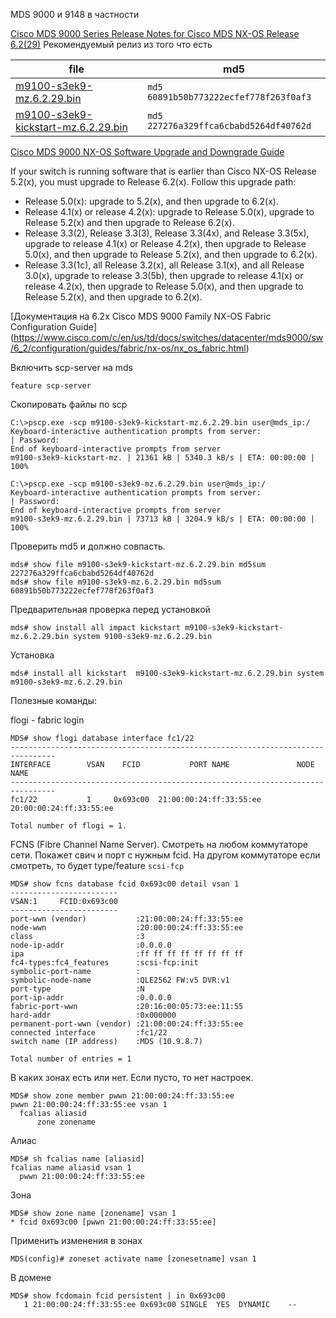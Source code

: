 MDS 9000 и 9148 в частности

[Cisco MDS 9000 Series Release Notes for Cisco MDS NX-OS Release 6.2(29)](https://www.cisco.com/c/en/us/td/docs/switches/datacenter/mds9000/sw/6_2/release/notes/nx-os/mds_nxos_rn_6_2_29.html)
Рекомендуемый релиз из того что есть 

file | md5
---|---
[m9100-s3ek9-mz.6.2.29.bin](https://software.cisco.com/download/home/282867260/type/282088129/release/6.2(29)) | `md5 60891b50b773222ecfef778f263f0af3` 
[m9100-s3ek9-kickstart-mz.6.2.29.bin](https://software.cisco.com/download/home/282867260/type/282088130/release/6.2(29)) | `md5 227276a329ffca6cbabd5264df40762d`

[Cisco MDS 9000 NX-OS Software Upgrade and Downgrade Guide](https://www.cisco.com/c/en/us/td/docs/switches/datacenter/mds9000/sw/6_2/upgrade/guides/nx-os/upgrade.html)

If your switch is running software that is earlier than Cisco NX-OS Release 5.2(x), you must upgrade to Release 6.2(x). Follow this upgrade path:

* Release 5.0(x): upgrade to 5.2(x), and then upgrade to 6.2(x).
* Release 4.1(x) or release 4.2(x): upgrade to Release 5.0(x), upgrade to Release 5.2(x) and then upgrade to Release 6.2(x).
* Release 3.3(2), Release 3.3(3), Release 3.3(4x), and Release 3.3(5x), upgrade to release 4.1(x) or Release 4.2(x), then upgrade to Release 5.0(x), and then upgrade to Release 5.2(x), and then upgrade to 6.2(x).
* Release 3.3(1c), all Release 3.2(x), all Release 3.1(x), and all Release 3.0(x), upgrade to release 3.3(5b), then upgrade to release 4.1(x) or release 4.2(x), then upgrade to Release 5.0(x), and then upgrade to Release 5.2(x), and then upgrade to 6.2(x).

[Документация на 6.2х Cisco MDS 9000 Family NX-OS Fabric Configuration Guide]
(https://www.cisco.com/c/en/us/td/docs/switches/datacenter/mds9000/sw/6_2/configuration/guides/fabric/nx-os/nx_os_fabric.html)

Включить scp-server на mds
```text
feature scp-server
```

Скопировать файлы по scp
```text
C:\>pscp.exe -scp m9100-s3ek9-kickstart-mz.6.2.29.bin user@mds_ip:/
Keyboard-interactive authentication prompts from server:
| Password:
End of keyboard-interactive prompts from server
m9100-s3ek9-kickstart-mz. | 21361 kB | 5340.3 kB/s | ETA: 00:00:00 | 100%

C:\>pscp.exe -scp m9100-s3ek9-mz.6.2.29.bin user@mds_ip:/
Keyboard-interactive authentication prompts from server:
| Password:
End of keyboard-interactive prompts from server
m9100-s3ek9-mz.6.2.29.bin | 73713 kB | 3204.9 kB/s | ETA: 00:00:00 | 100%
```

Проверить md5 и должно совпасть.
```text
mds# show file m9100-s3ek9-kickstart-mz.6.2.29.bin md5sum
227276a329ffca6cbabd5264df40762d
mds# show file m9100-s3ek9-mz.6.2.29.bin md5sum
60891b50b773222ecfef778f263f0af3
```

Предварительная проверка перед установкой
```text
mds# show install all impact kickstart m9100-s3ek9-kickstart-mz.6.2.29.bin system 9100-s3ek9-mz.6.2.29.bin
```

Установка
```text
mds# install all kickstart  m9100-s3ek9-kickstart-mz.6.2.29.bin system m9100-s3ek9-mz.6.2.29.bin
```

Полезные команды:

flogi - fabric login
```text
MDS# show flogi database interface fc1/22
--------------------------------------------------------------------------------
INTERFACE        VSAN    FCID           PORT NAME               NODE NAME
--------------------------------------------------------------------------------
fc1/22           1     0x693c00  21:00:00:24:ff:33:55:ee 20:00:00:24:ff:33:55:ee

Total number of flogi = 1.
```
FCNS (Fibre Channel Name Server). Смотреть на любом коммутаторе сети. Покажет свич и порт с нужным fcid.
На другом коммутаторе если смотреть, то будет type/feature `scsi-fcp`
```text
MDS# show fcns database fcid 0x693c00 detail vsan 1
------------------------
VSAN:1     FCID:0x693c00
------------------------
port-wwn (vendor)           :21:00:00:24:ff:33:55:ee
node-wwn                    :20:00:00:24:ff:33:55:ee
class                       :3
node-ip-addr                :0.0.0.0
ipa                         :ff ff ff ff ff ff ff ff
fc4-types:fc4_features      :scsi-fcp:init
symbolic-port-name          :
symbolic-node-name          :QLE2562 FW:v5 DVR:v1
port-type                   :N
port-ip-addr                :0.0.0.0
fabric-port-wwn             :20:16:00:05:73:ee:11:55
hard-addr                   :0x000000
permanent-port-wwn (vendor) :21:00:00:24:ff:33:55:ee
connected interface         :fc1/22
switch name (IP address)    :MDS (10.9.8.7)

Total number of entries = 1
```
В каких зонах есть или нет. Если пусто, то нет настроек.
```text
MDS# show zone member pwwn 21:00:00:24:ff:33:55:ee
pwwn 21:00:00:24:ff:33:55:ee vsan 1
  fcalias aliasid
      zone zonename
```
Алиас
```text
MDS# sh fcalias name [aliasid]
fcalias name aliasid vsan 1
  pwwn 21:00:00:24:ff:33:55:ee
```
Зона
```text
MDS# show zone name [zonename] vsan 1
* fcid 0x693c00 [pwwn 21:00:00:24:ff:33:55:ee]
```
Применить изменения в зонах
```text
MDS(config)# zoneset activate name [zonesetname] vsan 1
```
В домене
```text
MDS# show fcdomain fcid persistent | in 0x693c00
   1 21:00:00:24:ff:33:55:ee 0x693c00 SINGLE  YES  DYNAMIC    --
```
